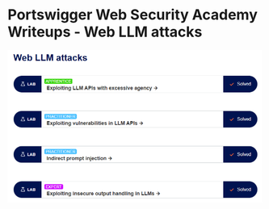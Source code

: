 # Portswigger Web Security Academy Writeups - Web LLM attacks

![Web LLM attacks challenges](../.res/2025-07-06-16-43-16.png)